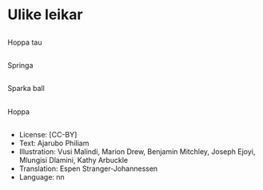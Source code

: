 # Ulike leikar

##
Hoppa tau

##
Springa

##
Sparka ball

##
Hoppa

##
* License: [CC-BY]
* Text: Ajarubo Philiam
* Illustration: Vusi Malindi, Marion Drew, Benjamin Mitchley, Joseph Ejoyi, Mlungisi Dlamini, Kathy Arbuckle
* Translation: Espen Stranger-Johannessen
* Language: nn
